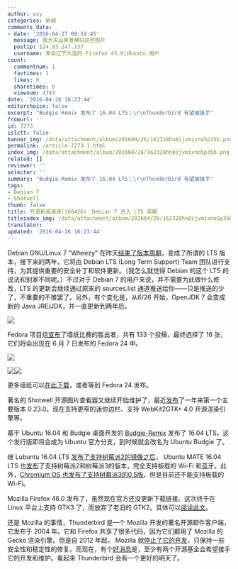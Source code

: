 ```yaml
---
author: wxy
categories: 新闻
comments_data:
- date: '2016-04-27 09:59:45'
  message: 我大天山美景横扫这些图片
  postip: 124.93.247.137
  username: 来自辽宁大连的 Firefox 45.0|Ubuntu 用户
count:
  commentnum: 1
  favtimes: 1
  likes: 0
  sharetimes: 0
  viewnum: 4743
date: '2016-04-26 16:23:44'
editorchoice: false
excerpt: "Budgie-Remix 发布了 16.04 LTS；\r\nThunderbird 有望被接手"
fromurl: ''
id: 7273
islctt: false
banner_img: /data/attachment/album/201604/26/162328hn8ijvmixno5p35b.png
permalink: /article-7273-1.html
index_img: /data/attachment/album/201604/26/162328hn8ijvmixno5p35b.png
related: []
reviewer: ''
selector: ''
summary: "Budgie-Remix 发布了 16.04 LTS；\r\nThunderbird 有望被接手"
tags:
- Debian 7
- Shotwell
thumb: false
title: 开源新闻速递(160426)：Debian 7 进入 LTS 周期
titleindex_img: /data/attachment/album/201604/26/162328hn8ijvmixno5p35b.png
translator: ''
updated: '2016-04-26 16:23:44'
---
```


Debian GNU/Linux 7 "Wheezy" 在昨天[结束了版本周期](https://www.debian.org/News/2016/20160425)，变成了所谓的 LTS 版本，接下来的两年，它将由 Debian LTS (Long Term Support) Team 团队进行支持，为其提供重要的安全补丁和软件更新。（我怎么就觉得 Debian 的这个 LTS 的说法和别家不同呢。）不过对于 Debian 7 的用户来说，并不需要为此做什么修改，LTS 的更新会继续通过原来的 sources.list 通道推送给你——只是推送的少了，不重要的不推罢了。另外，有个变化是，从6/26 开始，OpenJDK 7 会变成新的 Java JRE/JDK，并一直更新到两年后。


![](/data/attachment/album/201604/26/162328hn8ijvmixno5p35b.png)


Fedora 项目组[宣布](https://fedoramagazine.org/introducing-extra-wallpapers-fedora-24/)了墙纸比赛的胜出者，共有 133 个投稿，最终选择了 16 张，它们将会出现在 6 月 7 日发布的 Fedora 24 中。


![](/data/attachment/album/201604/26/151817mldoux0uwdlfluwz.jpg)


![](/data/attachment/album/201604/26/151828dpl2ivh4l4c9lc5z.jpg)![](/data/attachment/album/201604/26/151834ecrrurjefrr4u0ca.jpg)


更多墙纸可以[在此下载](https://fedoramagazine.org/introducing-extra-wallpapers-fedora-24/)，或者等到 Fedora 24 发布。


著名的 Shotwell 开源图片查看器又继续开始维护了，最近[发布](https://mail.gnome.org/archives/gnome-announce-list/2016-April/msg00021.html)了一年来第一个主要版本 0.23.0。现在支持更窄的迷你边栏、支持 WebKit2GTK+ 4.0 开源渲染引擎等。


基于 Ubuntu 16.04 和 Budgie 桌面开发的 [Budgie-Remix](https://xpressubuntu.wordpress.com/) 发布了 16.04 LTS，这个发行版即将会成为 Ubuntu 官方分支，到时候就会改名为 Ubuntu Budgie 了。


继 Lubuntu 16.04 LTS [发布了支持树莓派2的镜像之后](/article-7265-1.html)， Ubuntu MATE 16.04 LTS 也[发布](https://ubuntu-mate.org/blog/ubuntu-mate-xenial-raspberry-pi/)了支持树莓派2和树莓派3的版本，完全支持板载的 Wi-Fi 和蓝牙。此外，[Chromium OS 也发布了支持树莓派3的0.5版](/article-7270-1.html)，但是目前还不能支持板载的 Wi-Fi。


Mozilla Firefox 46.0 发布了，虽然现在官方还没更新下载链接。这次终于在 Linux 平台上支持 GTK3 了，而放弃了老旧的 GTK2。具体可以[阅读此文](/article-7271-1.html)。


还是 Mozilla 的事情，Thunderbird 是一个 Mozilla 开发的著名开源邮件客户端，它发布于 2004 年。它和 Firefox 共享了很多代码，因为它们都用了 Mozilla 的 Gecko 渲染引擎。但是自 2012 年起， Mozilla 就[停止了它的开发](http://news.softpedia.com/news/Mozilla-Stops-Thunderbird-Development-Will-Only-Get-Stability-and-Security-Fixes-279909.shtml)，只保持一些安全性和稳定性的修复。而现在，有个[好消息](https://blog.mozilla.org/thunderbird/files/2016/04/Finding-a-Home-for-Thunderbird.pdf)是，至少有两个开源基金会希望接手它的开发和维护。看起来 Thunderbird 会有一个更好的明天了。